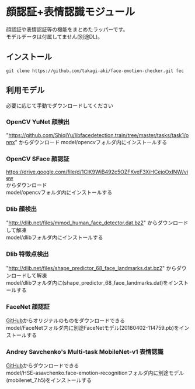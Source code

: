 # 顔認証+表情認識モジュール

顔認証や表情認証等の機能をまとめたラッパーです。  
モデルデータは付属してません(別途DL)。  

## インストール

```
git clone https://github.com/takagi-aki/face-emotion-checker.git fec
```

## 利用モデル

必要に応じて手動でダウンロードしてください  

### OpenCV YuNet 顔検出

"https://github.com/ShiqiYu/libfacedetection.train/tree/master/tasks/task1/onnx"
からダウンロード
model/opencvフォルダ内にインストールする  

### OpenCV SFace 顔認証

https://drive.google.com/file/d/1ClK9WiB492c5OZFKveF3XiHCejoOxINW/view  
からダウンロード  
model/opencvフォルダ内にインストールする  

### Dlib 顔検出

"http://dlib.net/files/mmod_human_face_detector.dat.bz2"
からダウンロードして解凍  
model/dlibフォルダ内にインストールする  


### Dlib 特徴点検出

"http://dlib.net/files/shape_predictor_68_face_landmarks.dat.bz2"
からダウンロードして解凍  
model/dlibフォルダ内に(shape_predictor_68_face_landmarks.dat)をインストールする  


### FaceNet 顔認証

[GitHub](https://github.com/davidsandberg/facenet)からオリジナルのものをダウンロードできる  
model/FaceNetフォルダ内に別途FaceNetモデル(20180402-114759.pb)をインストールする  

### Andrey Savchenko's Multi-task MobileNet-v1 表情認識

[GitHub](https://github.com/HSE-asavchenko/face-emotion-recognition)からダウンロードできる  
model/HSE-asavchenko.face-emotion-recognitionフォルダ内に別途モデル(mobilenet_7.h5)をインストールする  
